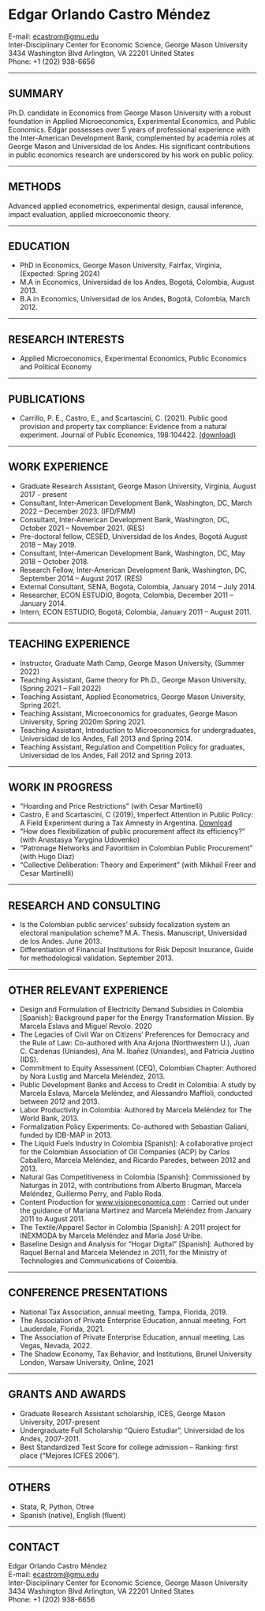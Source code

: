 # Edgar Orlando Castro Méndez
E-mail: ecastrom@gmu.edu  
Inter-Disciplinary Center for Economic Science, George Mason University 
3434 Washington Blvd
Arlington, VA 22201
United States  
Phone: +1 (202) 938-6656  

---

## SUMMARY

Ph.D. candidate in Economics from George Mason University with a robust foundation in Applied Microeconomics, Experimental Economics, and Public Economics. Edgar possesses over 5 years of professional experience with the Inter-American Development Bank, complemented by academia roles at George Mason and Universidad de los Andes. His significant contributions in public economics research are underscored by his work on public policy.

---

## METHODS

Advanced applied econometrics, experimental design, causal inference, impact evaluation, applied microeconomic theory.

---

## EDUCATION 

- PhD in Economics, George Mason University, Fairfax, Virginia, (Expected: Spring 2024)
- M.A in Economics, Universidad de los Andes, Bogotá, Colombia, August 2013.
- B.A in Economics, Universidad de los Andes, Bogotá, Colombia, March 2012.

---

## RESEARCH INTERESTS 

- Applied Microeconomics, Experimental Economics, Public Economics and Political Economy

---

## PUBLICATIONS

- Carrillo, P. E., Castro, E., and Scartascini, C. (2021). Public good provision and property tax compliance: Evidence from a natural experiment. Journal of Public Economics, 198:104422. [(download)](https://drive.google.com/file/d/14KfuyY0jWgYsuD6m6OXHnyTfOOa-PAyA/view?usp=drive_link)


---

## WORK EXPERIENCE 

- Graduate Research Assistant, George Mason University, Virginia, August 2017 - present
- Consultant, Inter-American Development Bank, Washington, DC, March 2022 – December 2023. (IFD/FMM)
- Consultant, Inter-American Development Bank, Washington, DC, October 2021 – November 2021. (RES)
- Pre-doctoral fellow, CESED, Universidad de los Andes, Bogotá August 2018 – May 2019.
- Consultant, Inter-American Development Bank, Washington, DC, May 2018 – October 2018.
- Research Fellow, Inter-American Development Bank, Washington, DC, September 2014 – August 2017. (RES)
- External Consultant, SENA, Bogota, Colombia, January 2014 – July 2014.
- Researcher, ECON ESTUDIO, Bogota, Colombia, December 2011 – January 2014.
- Intern, ECON ESTUDIO, Bogotá, Colombia, January 2011 – August 2011.

---

## TEACHING EXPERIENCE

- Instructor, Graduate Math Camp, George Mason University, (Summer 2022)
- Teaching Assistant, Game theory for Ph.D., George Mason University, (Spring 2021 – Fall 2022)
- Teaching Assistant, Applied Econometrics, George Mason University, Spring 2021.
- Teaching Assistant, Microeconomics for graduates, George Mason University, Spring 2020m Spring 2021.
- Teaching Assistant, Introduction to Microeconomics for undergraduates, Universidad de los Andes, Fall 2013 and Spring 2014.
- Teaching Assistant, Regulation and Competition Policy for graduates, Universidad de los Andes, Fall 2012 and Spring 2013.

---

## WORK IN PROGRESS

- “Hoarding and Price Restrictions” (with Cesar Martinelli)
- Castro, E and Scartascini, C (2019), Imperfect Attention in Public Policy: A Field Experiment during a Tax Amnesty in Argentina. [Download](http://dx.doi.org/10.18235/0001661)
- “How does flexibilization of public procurement affect its efficiency?” (with Anastasya Yarygina Udovenko)
- “Patronage Networks and Favoritism in Colombian Public Procurement” (with Hugo Diaz)
- “Collective Deliberation: Theory and Experiment” (with Mikhail Freer and Cesar Martinelli)

---

## RESEARCH AND CONSULTING 

- Is the Colombian public services’ subsidy focalization system an electoral manipulation scheme? M.A. Thesis. Manuscript, Universidad de los Andes. June 2013.
- Differentiation of Financial Institutions for Risk Deposit Insurance, Guide for methodological validation. September 2013.

---

## OTHER RELEVANT EXPERIENCE

- Design and Formulation of Electricity Demand Subsidies in Colombia [Spanish]: Background paper for the Energy Transformation Mission. By Marcela Eslava and Miguel Revolo. 2020
- The Legacies of Civil War on Citizens’ Preferences for Democracy and the Rule of Law: Co-authored with Ana Arjona (Northwestern U.), Juan C. Cardenas (Uniandes), Ana M. Ibañez (Uniandes), and Patricia Justino (IDS).
- Commitment to Equity Assessment (CEQ), Colombian Chapter: Authored by Nora Lustig and Marcela Meléndez, 2013.
- Public Development Banks and Access to Credit in Colombia: A study by Marcela Eslava, Marcela Meléndez, and Alessandro Maffioli, conducted between 2012 and 2013.
- Labor Productivity in Colombia: Authored by Marcela Meléndez for The World Bank, 2013.
- Formalization Policy Experiments: Co-authored with Sebastian Galiani, funded by IDB-MAP in 2013.
- The Liquid Fuels Industry in Colombia [Spanish]: A collaborative project for the Colombian Association of Oil Companies (ACP) by Carlos Caballero, Marcela Meléndez, and Ricardo Paredes, between 2012 and 2013.
- Natural Gas Competitiveness in Colombia [Spanish]: Commissioned by Naturgas in 2012, with contributions from Alberto Brugman, Marcela Meléndez, Guillermo Perry, and Pablo Roda.
- Content Production for www.visioneconomica.com : Carried out under the guidance of Mariana Martínez and Marcela Meléndez from January 2011 to August 2011.
- The Textile/Apparel Sector in Colombia [Spanish]: A 2011 project for INEXMODA by Marcela Meléndez and María José Uribe.
- Baseline Design and Analysis for “Hogar Digital” [Spanish]: Authored by Raquel Bernal and Marcela Meléndez in 2011, for the Ministry of Technologies and Communications of Colombia.

---

## CONFERENCE PRESENTATIONS

- National Tax Association, annual meeting, Tampa, Florida, 2019.
- The Association of Private Enterprise Education, annual meeting, Fort Lauderdale, Florida, 2021.
- The Association of Private Enterprise Education, annual meeting, Las Vegas, Nevada, 2022.
- The Shadow Economy, Tax Behavior, and Institutions, Brunel University London, Warsaw University, Online, 2021

---

## GRANTS AND AWARDS

- Graduate Research Assistant scholarship, ICES, George Mason University, 2017-present
- Undergraduate Full Scholarship “Quiero Estudiar”, Universidad de los Andes, 2007-2011.
- Best Standardized Test Score for college admission – Ranking: first place (“Mejores ICFES 2006”).

---

## OTHERS

- Stata, R, Python, Otree
- Spanish (native), English (fluent)

---

## CONTACT

Edgar Orlando Castro Méndez  
E-mail: ecastrom@gmu.edu  
Inter-Disciplinary Center for Economic Science, George Mason University 
3434 Washington Blvd
Arlington, VA 22201
United States  
Phone: +1 (202) 938-6656  